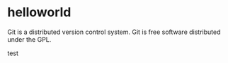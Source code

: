 # helloworld

Git is a distributed version control system.
Git is free software distributed under the GPL.



test